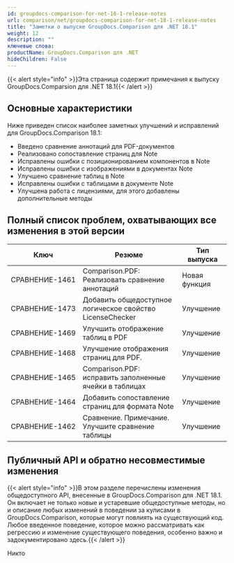 ```yaml
---
id: groupdocs-comparison-for-net-18-1-release-notes
url: comparison/net/groupdocs-comparison-for-net-18-1-release-notes
title: "Заметки о выпуске GroupDocs.Comparison для .NET 18.1"
weight: 12
description: ""
ключевые слова:
productName: GroupDocs.Comparison для .NET
hideChildren: False
---
```

{{< alert style="info" >}}Эта страница содержит примечания к выпуску GroupDocs.Comparsion для .NET 18.1{{< /alert >}}

## Основные характеристики

Ниже приведен список наиболее заметных улучшений и исправлений для GroupDocs.Comparison 18.1:

* Введено сравнение аннотаций для PDF-документов
* Реализовано сопоставление страниц для Note
* Исправлены ошибки с позиционированием компонентов в Note
* Исправлены ошибки с изображениями в документах Note
* Улучшено сравнение таблиц в Note
* Исправлены ошибки с таблицами в документе Note
* Улучшена работа с лицензиями, для этого добавлены дополнительные методы

## Полный список проблем, охватывающих все изменения в этой версии

| Ключ | Резюме | Тип выпуска |
| --- | --- | --- |
| СРАВНЕНИЕ-1461 | Comparison.PDF: Реализовать сравнение аннотаций | Новая функция |
| СРАВНЕНИЕ-1473 | Добавить общедоступное логическое свойство LicenseChecker | Улучшение |
| СРАВНЕНИЕ-1469 | Улучшить отображение таблиц в PDF | Улучшение |
| СРАВНЕНИЕ-1468 | Улучшение отображения страниц для PDF. | Улучшение |
| СРАВНЕНИЕ-1465 | Comparison.PDF: исправить заполненные ячейки в таблицах | Улучшение |
| СРАВНЕНИЕ-1464 | Добавить сопоставление страниц для формата Note | Улучшение |
| СРАВНЕНИЕ-1462 | Сравнение. Примечание. Улучшите сравнение таблицы | Улучшение |

## Публичный API и обратно несовместимые изменения

{{< alert style="info" >}}В этом разделе перечислены изменения общедоступного API, внесенные в GroupDocs.Comparison для .NET 18.1. Он включает не только новые и устаревшие общедоступные методы, но и описание любых изменений в поведении за кулисами в GroupDocs.Comparison, которые могут повлиять на существующий код. Любое введенное поведение, которое можно рассматривать как регрессию и изменение существующего поведения, особенно важно и задокументировано здесь.{{< /alert >}}

Никто


